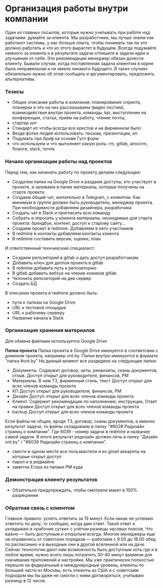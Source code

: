 # Организация работы внутри компании

Один из главных посылов, которые нужно учитывать при работе над задачами: думайте за клиента. Мы разработчики, мы лучше знаем как работают системы, у нас больше опыта, чтобы понимать так ли это должно работать и что из этого вырастет в будущем.
Всегда подумайте немного за клиента и в результате задачи отпишите в задачи идеи и улучшения от себя. Эти рекомендации менеджер обязан донести клиенту.
Бывали случаи, когда поставленная задача клиентом в корне была неправильная и не имела никакого будущего. В таких случаях обязательно нужно об этом сообщать и аргументировать, предложить альтернативы.

### Тезисы
* Общее описание работы в компании: планирование спринта, планерки и что на них рассказываем (видео постим), взаимодействие внутри проекта, команды, kpi, выступление на конференции, статьи, приём на работу, чтение почты,
* стартер кит
* Стандарт кп чтобы всегда все крестов и на фирменном было
* Везде фотки людей использовать: письма, презентации, кп
* Подумать про бриф на основе Гугл форм
* что используем и что выполняет какую роль: rm, gitlab, amocrm, finance, slack, почтв


### Начало организации работы над проектов
Перед тем, как начинать работу по проекту делаем следующее:
* Создатем папки на Google Drive и раздаем доступы, кто участвует в проекте, и заливаем в папке материалы, которые получены на старте проекта
* Создаем общий чат, желательно в Telegram, с клиентом. Как минимум в группе должен быть руководитель, менеджер проекта. При необходимости добавляем дизайнера, разрабочика
* Создать чат в Slack и пригласить всю команду
* Собрать и зпросить у клиента материалы, неоходимые для старта проекта: брендбук, контент, доступ к старому сайту...
* Создаем проект в redmine. Добавляем в него участников
* В redmine в контакты добавляем контакты клиента
* В redmine составить версии, оценки, план

И ответственный технчиеский специалист:
* Создаем репозиторий в gitlab и дать доступ разработчикам
* Добавить ключ для деплоя проекта в gitlab
* В redmine добавить путь к репозиторию
* В gitlab добавить вебхук на чтение комиков gitlab
* Чклонить репозиторий на дев сервер
* Создать БД

В описании проекта в redmine должно быть:
* пути к папкам на Google Drive
* URL к тестовой площадке
* URL к рабочему серверу
* Название канала в Slack


### Организация хранения материалов
Для обмена файлами используется Google Drive

**Папки проекта**
Папка проекта в Google Drive именуется в соответсвии с доменом проекта, например ont.by. Папки внутри именуются в формате "папка #ont.by"
На данный момент все раздедено на следующие папки:
* Документы. Содержит договор, акты, реквизиты, сканы документов, отзыв.
Доступ открыт для руководителя, финансов, PM
* Материалы. В нем ТЗ, фирменный стиль, текст
Доступ открыт для всех членов команды проекта
* КП
Доступ открыт для руководителя, финансов, PM
* Дизайн
Доступ открыт для всех членов команды проекта
* Клиент. Содержит рекомендации по наполнению, инструкции, Отает на правки
Доступ открыт для всех членов команды проекта
* backup
Доступ открыт для всех членов команды проекта

Если файлы не общие, вроде ТЗ, договор, сканы документов, а именно результат задачи, то файлы складываем в папку "#6039 Редизайн страниц о компании". Где 6039 - номер задачи в redmine и название самой задачи.
В итоге результат редизайн должен лечь в папку "Дизайн ont.by" / "#6039 Редизайн страниц о компании".


* свести в одном месте все пользваотели и их gmail аккаунты на которые открыт доступ
* парол и в редмайне
* заметки Егора из папаки PM куда

### Демонстрация клиенту результатов
* Обзательно предупреждать, чтобы смотрели макет в 100% разрешении


### Обратная связь с клиентом
Главное правило: успеть ответить за 15 минут. Если никак не успеваю ответить по делу, то сообщаю, когда дам ответ. Такой ответ я укладываю в «рабочие сутки» с учётом разницы часовых поясов. 
Что важно — быть доступным и открытым всегда. Многие менеджеры еще не оправились от советских порядков — работаем с 9.00 до 18.00 обед по расписанию и в выходные они в другой вселенной или на даче. Сейчас технологии дают нам возможность быть доступным хоть где и в любое время, нужно всего лишь потратить 30–40 минут времени для скачивания приложений и настройки. Мы уже практически полностью перешли на федеральный и международный уровень, клиенты по большей части из Москвы, есть клиенты из США и с советским подходом мы бы даже не смогли с ними договориться, учитываю разницу в 12 часов.